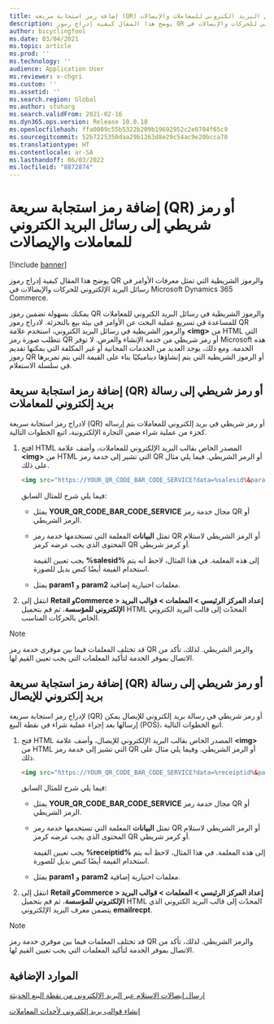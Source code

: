 ```yaml
---
title: إضافة رمز استجابة سريعة (QR) أو رمز شريطي إلى رسائل البريد الكتروني للمعاملات والإيصالات
description: يوضح هذا المقال كيفية إدراج رموز QR والرموز الشريطية التي تمثل معرفات الأوامر في رسائل البريد الإلكتروني للحركات والإيصالات في Microsoft Dynamics 365 Commerce.
author: bicyclingfool
ms.date: 03/04/2021
ms.topic: article
ms.prod: ''
ms.technology: ''
audience: Application User
ms.reviewer: v-chgri
ms.custom: ''
ms.assetid: ''
ms.search.region: Global
ms.author: stuharg
ms.search.validFrom: 2021-02-16
ms.dyn365.ops.version: Release 10.0.18
ms.openlocfilehash: ffa0009c55b5322b209b19692952c2e0704f65c9
ms.sourcegitcommit: 52b7225350daa29b1263d8e29c54ac9e20bcca70
ms.translationtype: HT
ms.contentlocale: ar-SA
ms.lasthandoff: 06/03/2022
ms.locfileid: "8872874"
---
```

# <a name="add-a-qr-code-or-bar-code-to-transactional-and-receipt-emails"></a>إضافة رمز استجابة سريعة (QR) أو رمز شريطي إلى رسائل البريد الكتروني للمعاملات والإيصالات

[!include [banner](includes/banner.md)]

يوضح هذا المقال كيفية إدراج رموز QR والرموز الشريطية التي تمثل معرفات الأوامر في رسائل البريد الإلكتروني للحركات والإيصالات في Microsoft Dynamics 365 Commerce.

يمكنك بسهولة تضمين رموز QR والرموز الشريطية في رسائل البريد الكتروني للمعاملات للمساعدة في تسريع عملية البحث عن الأوامر في بيئة بيع بالتجزئة. لادراج رموز QR والرموز الشريطية في رسائل البريد الكتروني، استخدم علامة **\<img\>** من HTML التي تتطلب صورة رمز QR أو رمز شريطي من خدمة الإنشاء والعرض. لا توفر Microsoft هذه الخدمة. ومع ذلك، يوجد العديد من الخدمات المجانية أو غير المكلفة التي يمكنها تقديم رموز QR أو الرموز الشريطية التي يتم إنشاؤها ديناميكيًا بناء على القيمة التي يتم تمريرها في سلسلة الاستعلام.

## <a name="add-a-qr-code-or-bar-code-to-a-transactional-email"></a>إضافة رمز استجابة سريعة (QR) أو رمز شريطي إلى رسالة بريد إلكتروني للمعاملات

لادراج رمز استجابة سريعة (QR) أو رمز شريطي في بريد إلكتروني للمعاملات يتم إرساله كجزء من عملية شراء ضمن التجارة الإلكترونية، اتبع الخطوات التالية.

1. افتح HTML المصدر الخاص بقالب البريد الإلكتروني للمعاملات، وأضف علامة **\<img\>** من HTML التي تشير إلى خدمة رمز QR أو الرمز الشريطي. فيما يلي مثال على ذلك.

    ```HTML
    <img src="https://YOUR_QR_CODE_BAR_CODE_SERVICE?data=%salesid%&param1=value1&param2=value2" alt="%salesid%" />
    ```

    فيما يلي شرح للمثال السابق:

    - يمثل **YOUR\_QR\_CODE\_BAR\_CODE\_SERVICE** مجال خدمة رمز QR أو الرمز الشريطي.
    - تمثل **البيانات** المعلمة التي تستخدمها خدمة رمز QR أو الرمز الشريطي لاستلام المحتوى الذي يجب عرضه كرمز QR أو كرمز شريطي.

        يجب تعيين القيمة **%salesid%** إلى هذه المعلمة. في هذا المثال، لاحظ أنه يتم استخدام القيمة أيضًا كنص بديل للصورة.

    - يمثل **param1** و **param2** معلمات اختيارية إضافية.

1. انتقل إلى **Retail وCommerce \> إعداد المركز الرئيسي \> المعلمات \> قوالب البريد الإلكتروني للمؤسسة**، ثم قم بتحميل HTML المحدّث إلى قالب البريد الكتروني الخاص بالحركات المناسب.

> [!NOTE]
> قد تختلف المعلمات فيما بين موفري خدمة رمز QR والرمز الشريطي. لذلك، تأكد من الاتصال بموفر الخدمة لتأكيد المعلمات التي يجب تعيين القيم لها.

## <a name="add-a-qr-code-or-bar-code-to-a-receipt-email"></a>إضافة رمز استجابة سريعة (QR) أو رمز شريطي إلى رسالة بريد إلكتروني للإيصال 

لإدراج رمز استجابة سريعة (QR) أو رمز شريطي في رسالة بريد إلكتروني للإيصال يمكن إرسالها بعد إجراء عملية شراء في نقطة البيع (POS)، اتبع الخطوات التالية.

1. فتح HTML المصدر الخاص بقالب البريد الإلكتروني للإيصال، وأضف علامة **\<img\>** من HTML التي تشير إلى خدمة رمز QR أو الرمز الشريطي. وفيما يلي مثال على ذلك.

    ```HTML
    <img src="https://YOUR_QR_CODE_BAR_CODE_SERVICE?data=%receiptid%&param1=value1&param2=value2" alt="%receiptid%" />
    ```

    فيما يلي شرح للمثال السابق:

    - يمثل **YOUR\_QR\_CODE\_BAR\_CODE\_SERVICE** مجال خدمة رمز QR أو الرمز الشريطي.
    - تمثل **البيانات** المعلمة التي تستخدمها خدمة رمز QR أو الرمز الشريطي لاستلام المحتوى الذي يجب عرضه كرمز QR أو كرمز شريطي.

        يجب تعيين القيمة **%receiptid%** إلى هذه المعلمة. في هذا المثال، لاحظ أنه يتم استخدام القيمة أيضًا كنص بديل للصورة.

    - يمثل **param1** و **param2** معلمات اختيارية إضافية.

1. انتقل إلى **Retail وCommerce \> إعداد المركز الرئيسي \> المعلمات \> قوالب البريد الإلكتروني للمؤسسة**، ثم قم بتحميل HTML المحدّث إلى قالب البريد الكتروني الذي يتضمن معرف البريد الإلكتروني **emailrecpt**.

> [!NOTE]
> قد تختلف المعلمات فيما بين موفري خدمة رمز QR والرمز الشريطي. لذلك، تأكد من الاتصال بموفر الخدمة لتأكيد المعلمات التي يجب تعيين القيم لها.

## <a name="additional-resources"></a>الموارد الإضافية

[إرسال إيصالات الاستلام عبر البريد الإلكتروني من نقطة البيع الحديثة](email-receipts.md)

[إنشاء قوالب بريد إلكتروني لأحداث المعاملات](email-templates-transactions.md)
